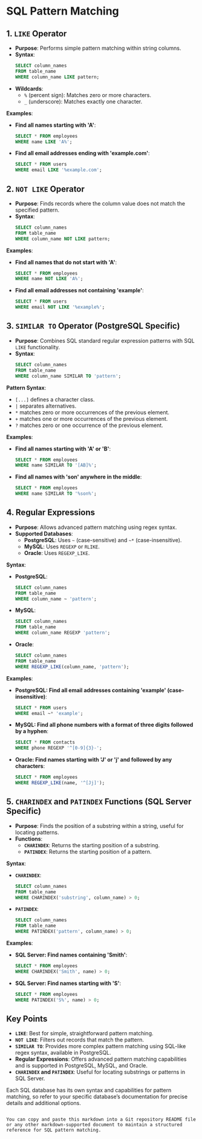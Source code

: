 

<!-- ```markdown -->
# SQL Pattern Matching

## 1. `LIKE` Operator

- **Purpose**: Performs simple pattern matching within string columns.
- **Syntax**:
  ```sql
  SELECT column_names
  FROM table_name
  WHERE column_name LIKE pattern;
  ```
- **Wildcards**:
  - `%` (percent sign): Matches zero or more characters.
  - `_` (underscore): Matches exactly one character.

**Examples**:
- **Find all names starting with 'A'**:
  ```sql
  SELECT * FROM employees
  WHERE name LIKE 'A%';
  ```
- **Find all email addresses ending with 'example.com'**:
  ```sql
  SELECT * FROM users
  WHERE email LIKE '%example.com';
  ```

## 2. ```NOT LIKE``` Operator

- **Purpose**: Finds records where the column value does not match the specified pattern.
- **Syntax**:
  ```sql
  SELECT column_names
  FROM table_name
  WHERE column_name NOT LIKE pattern;
  ```

**Examples**:
- **Find all names that do not start with 'A'**:
  ```sql
  SELECT * FROM employees
  WHERE name NOT LIKE 'A%';
  ```
- **Find all email addresses not containing 'example'**:
  ```sql
  SELECT * FROM users
  WHERE email NOT LIKE '%example%';
  ```

## 3. `SIMILAR TO` Operator (PostgreSQL Specific)

- **Purpose**: Combines SQL standard regular expression patterns with SQL `LIKE` functionality.
- **Syntax**:
  ```sql
  SELECT column_names
  FROM table_name
  WHERE column_name SIMILAR TO 'pattern';
  ```

**Pattern Syntax**:
- `[...]` defines a character class.
- `|` separates alternatives.
- `*` matches zero or more occurrences of the previous element.
- `+` matches one or more occurrences of the previous element.
- `?` matches zero or one occurrence of the previous element.

**Examples**:
- **Find all names starting with 'A' or 'B'**:
  ```sql
  SELECT * FROM employees
  WHERE name SIMILAR TO '[AB]%';
  ```
- **Find all names with 'son' anywhere in the middle**:
  ```sql
  SELECT * FROM employees
  WHERE name SIMILAR TO '%son%';
  ```

## 4. Regular Expressions

- **Purpose**: Allows advanced pattern matching using regex syntax.
- **Supported Databases**:
  - **PostgreSQL**: Uses `~` (case-sensitive) and `~*` (case-insensitive).
  - **MySQL**: Uses `REGEXP` or `RLIKE`.
  - **Oracle**: Uses `REGEXP_LIKE`.

**Syntax**:
- **PostgreSQL**:
  ```sql
  SELECT column_names
  FROM table_name
  WHERE column_name ~ 'pattern';
  ```

- **MySQL**:
  ```sql
  SELECT column_names
  FROM table_name
  WHERE column_name REGEXP 'pattern';
  ```

- **Oracle**:
  ```sql
  SELECT column_names
  FROM table_name
  WHERE REGEXP_LIKE(column_name, 'pattern');
  ```

**Examples**:
- **PostgreSQL: Find all email addresses containing 'example' (case-insensitive)**:
  ```sql
  SELECT * FROM users
  WHERE email ~* 'example';
  ```

- **MySQL: Find all phone numbers with a format of three digits followed by a hyphen**:
  ```sql
  SELECT * FROM contacts
  WHERE phone REGEXP '^[0-9]{3}-';
  ```

- **Oracle: Find names starting with 'J' or 'j' and followed by any characters**:
  ```sql
  SELECT * FROM employees
  WHERE REGEXP_LIKE(name, '^[Jj]');
  ```

## 5. `CHARINDEX` and `PATINDEX` Functions (SQL Server Specific)

- **Purpose**: Finds the position of a substring within a string, useful for locating patterns.
- **Functions**:
  - **`CHARINDEX`**: Returns the starting position of a substring.
  - **`PATINDEX`**: Returns the starting position of a pattern.

**Syntax**:
- **`CHARINDEX`**:
  ```sql
  SELECT column_names
  FROM table_name
  WHERE CHARINDEX('substring', column_name) > 0;
  ```

- **`PATINDEX`**:
  ```sql
  SELECT column_names
  FROM table_name
  WHERE PATINDEX('pattern', column_name) > 0;
  ```

**Examples**:
- **SQL Server: Find names containing 'Smith'**:
  ```sql
  SELECT * FROM employees
  WHERE CHARINDEX('Smith', name) > 0;
  ```

- **SQL Server: Find names starting with 'S'**:
  ```sql
  SELECT * FROM employees
  WHERE PATINDEX('S%', name) > 0;
  ```

## Key Points

- **`LIKE`**: Best for simple, straightforward pattern matching.
- **`NOT LIKE`**: Filters out records that match the pattern.
- **`SIMILAR TO`**: Provides more complex pattern matching using SQL-like regex syntax, available in PostgreSQL.
- **Regular Expressions**: Offers advanced pattern matching capabilities and is supported in PostgreSQL, MySQL, and Oracle.
- **`CHARINDEX` and `PATINDEX`**: Useful for locating substrings or patterns in SQL Server.

Each SQL database has its own syntax and capabilities for pattern matching, so refer to your specific database’s documentation for precise details and additional options.
```

You can copy and paste this markdown into a Git repository README file or any other markdown-supported document to maintain a structured reference for SQL pattern matching.